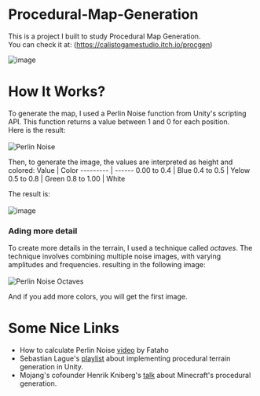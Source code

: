 # Procedural-Map-Generation

This is a project I built to study Procedural Map Generation.<br />
You can check it at: (https://calistogamestudio.itch.io/procgen)

![image](https://github.com/user-attachments/assets/4ca6aed0-1079-4a43-aa91-d8ad71ac2317)


# How It Works?
To generate the map, I used a Perlin Noise function from Unity's scripting API. This function returns a value between 1 and 0 for each position. <br />
Here is the result: <br /><br />
![Perlin Noise](https://user-images.githubusercontent.com/63363544/224132030-ed4e71c6-a6d7-49a6-a345-dc6cfcb366bc.png)

Then, to generate the image, the values are interpreted as height and colored:
Value         | Color
---------     | ------
0.00 to 0.4   | Blue
0.4 to 0.5    | Yelow
0.5 to 0.8    | Green
0.8 to 1.00   | White

The result is:<br /><br />
![image](https://github.com/user-attachments/assets/588e5574-694d-4d3c-a15f-657064c5b895)

### Ading more detail
To create more details in the terrain, I used a technique called *octaves*. 
The technique involves combining multiple noise images, with varying amplitudes and frequencies.
resulting in the following image:<br /><br />
![Perlin Noise Octaves](https://user-images.githubusercontent.com/63363544/224130552-a108efa0-2133-4975-90ea-783b9551ce33.png "Perlin Noise With 10 Octaves") <br />

And if you add more colors, you will get the first image.



# Some Nice Links
* How to calculate Perlin Noise [video](https://youtu.be/MJ3bvCkHJtE?si=3z_e71niuB3YSMQV&t=404) by Fataho
* Sebastian Lague's [playlist](https://www.youtube.com/playlist?list=PLFt_AvWsXl0eBW2EiBtl_sxmDtSgZBxB3) about implementing procedural terrain generation in Unity.
* Mojang's cofounder Henrik Kniberg's [talk](https://youtu.be/CSa5O6knuwI) about Minecraft's procedural generation. 
